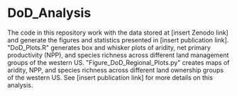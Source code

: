 # DoD_Analysis
The code in this repository work with the data stored at [insert Zenodo link] and generate the figures and statistics presented in [insert publication link]. "DoD_Plots.R" generates box and whisker plots of aridity, net primary productivity (NPP), and species richness across different land management groups of the western US. "Figure_DoD_Regional_Plots.py" creates maps of aridity, NPP, and species richness across different land ownership groups of the western US. See [insert publication link] for more details on this analysis.
